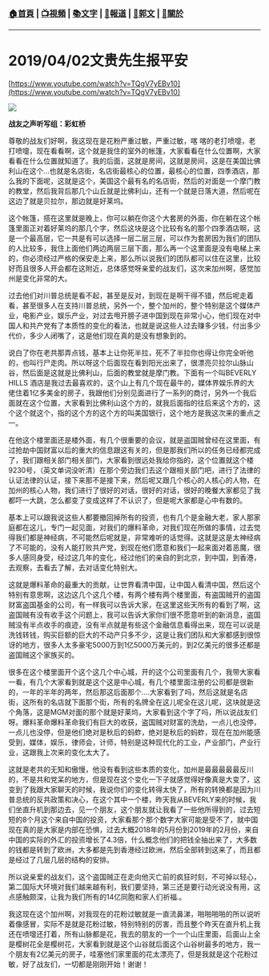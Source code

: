 ###  [:house:首頁](https://github.com/ourhimalayas/home) | [:tv:視頻](https://github.com/ourhimalayas/videos) | [:books:文字](https://github.com/ourhimalayas/txt) | [:newspaper:報道](https://github.com/ourhimalayas/news) | [:eagle:郭文](https://github.com/ourhimalayas/guomedia) | [:pray:關於](https://github.com/ourhimalayas/home/tree/master/about)
---
# 2019/04/02文贵先生报平安
  

[https://www.youtube.com/watch?v=TQgV7yEBv10](https://www.youtube.com/watch?v=TQgV7yEBv10)<u><span style="color: #0000ee; font-family: &quot;微软雅黑&quot;,sans-serif; font-size: 12pt; margin: 0px;"></span></u>
  


  

[![](https://3.bp.blogspot.com/-qRhEhJ6Oflk/XKRdZIk5ZXI/AAAAAAAABfo/ELMaGP-sViYYzkn46YIzf7d7qqfvatDTQCLcBGAs/s400/111.PNG)](https://3.bp.blogspot.com/-qRhEhJ6Oflk/XKRdZIk5ZXI/AAAAAAAABfo/ELMaGP-sViYYzkn46YIzf7d7qqfvatDTQCLcBGAs/s1600/111.PNG)



**战友之声听写组：彩虹桥**
  

尊敬的战友们好啊，我这现在是花粉严重过敏，严重过敏，喀 喀的老打喷嚏，老打喷嚏，现在看看啊，这个就是我住的室外的帐篷，大家看看在什么位置啊，大家看看在什么位置就知道了。我的后面，这就是房间，这就是房间，这是在美国比佛利山在这个…也就是名店街，名店街最核心的位置，最核心的位置，四季酒店，那么我的下面呢，这就是这个，美国这个最有名的名店街，然后的对面是一个摩门教的教堂，然后我背后那几个山丘就是比佛利山，还有一个就是日落大道，然后呢在这边了就是贝拉尔，那边就是好莱坞。
  

这个帐篷，搭在这里就是晚上，你可以躺在你这个大套房的外面，你在躺在这个帐篷里面正对着好莱坞的那几个字，然后这块是这个比较有名的那个四季酒店啊，这是一个最高层，它一共是有可以选择一层二层三层，可以作为套房因为我们的团队的人比较多，我住上面他们两边两层三层下面，那么再一个这里面是没有电梯上来的，你必须经过严格的保安走上来，那么所以说我们的团队都可以住在这里，比较好而且很多人开会都在这附近，总体感觉呀亲爱的战友们，这次来加州啊，感觉加州是变化非常的大。
  

过去他们对川普总统是看不起，甚至是反对，到现在是啊干得不错，然后呢走着看，甚至很多人在支持川普总统，另外一个，整个加州的，整个特别是这个媒体产业，电影产业，娱乐产业，对过去甩开膀子进中国到现在非常小心，他们现在对中国人和共产党有了本质性的变化的看法，也就是说这些人过去赚多少钱，付出多少代价，多少人闭嘴了，这是他们现在真的是没有想象到的。
  

说白了你在老共那弄点钱，基本上让你死半拉，死不了半拉你也得让你完全听他的，也叫行尸走肉。所以呀这个后面现在看到阳光出来了，很漂亮贝拉尔山脉山谷，然后面是这就是比佛利山，后面的教堂就是摩门教。下面有一个叫BEVERLY HILLS 酒店是我过去最喜欢的，这个山上有几个现在最牛的，媒体界娱乐界的大佬住着1亿多美金的房子，我跟他们分别见面进行了一系列的商讨，另外一个我后面就在这个位置，大家看到比佛利山这个方的，就我后面指的往后来这个方的，这个这个就这个，指的这个方的这个方的叫美国银行，这个地方是我这次来的重点之一。
  

在他这个楼里面还是楼外面，有几个很重要的会议，就是盗国贼曾经在这里面，有过抢劫中国财富以后的重大的信息跟这有关的，但是那我们所以的任务已经都完成了，我们跟相关部门相关部门，大家看到很远处我给你指的，这个位置就这个楼9230号，（英文单词没听清）在那个旁边我们去这个跟相关部门吧，进行了法律的认证法律的认证，接下来那不是接下来，然后呢又跟几个核心的人核心的人物，在加州的核心人物，我们进行了很好的对话，很好的对话，很好的晚餐大家都见了我都吓一大跳，怎么都变了变成这样了不认识了，但是呢大家都是心中有数的。
  

基本上可以跟我说这些人都要撤回掉所有的投资，也有几个是金融大老，家人那家庭都在这儿，专门一起见面，对我们的爆料革命，对我们现在所做的事情，过去觉得我们都是神经病，不可能然后呢就是，非常难听的话觉得。这就是这是太神经病了不可能的，没有人能打败共产党，到现在他们愿意和我们一起来面对着恶魔，很多人感同身受，经过这几年的变化，经过他们的亲自的到北京，到中国，到香港，去观察，去看去了解，去对话变化特别大。
  

这就是爆料革命的最重大的贡献，让世界看清中国，让中国人看清中国，然后这个特别有意思啊，这边这几个这几个楼，有两个楼有两个楼里面，有盗国贼开的盗国财富盗国基金的公司，有一样我可以告诉大家，在这里这些天所有的看到了啊，这盗国贼有没有收手这个问题上，我可以告诉大家你们很不愿意听到的新消息，盗国贼没有半点收手的痕迹，没有半点就是有些这个金融信息看得出来，现在可以说是洗钱转钱，购买巨额的巨大的不动产只多不少，这是让我们团队和大家都感到很惊讶的地方，很多人太多豪宅5000万到1亿5000万美元的，到2亿美元的很多还都是盗国贼这个家族买的。
  

很多在这个楼里面开个这个这几个中心城，开的这个公司里面有几个，我带大家看一看，有几个大家看到就是这个这是中心城，有几个楼里面注册的公司都是很新的，一年的半年的两年，然后那这后面那个….大家看到了吗，然后这就是名店街，这所有的名店就下面那个街，所有的名牌全在这儿呢全在这儿呢，这块就是这个角落，这是MGM对面的那个就是好莱坞，大家看到这个字了吗，所以说战友们呀。爆料革命爆料革命我们有巨大的收获，盗国贼对财富的洗劫，一点儿也没停，一点儿也没停，但是他们绝对是秋后的蚂蚱，绝对是秋后的蚂蚱，现在在加州能感受到，媒体，娱乐，律师会，计师，特别是这种现代化的工业，产业部门，产业行业，这跟我上次来的变化太大了。
  

这就是老共的无知和傲慢，他没有看到这些本质的变化，加州是最最最最最反川的，不是共和党呆的地方，但是现在这个变化一下子就感觉得好像真是大变了，这变到了我跟大家聊天的时候，我说你们的变化转得太快了，所有的转换都是因为川普总统的反共政策和决心，在这个其中一个楼，昨天我从BEVERLY来的时候，我们坐直升机到那边去，见一个朋友，这个朋友就让我看了一些他所得到的，过去短短的8个月这个来自中国的投资，大家看那个那个数字大家可能是受不了，就中国现在真的是大家是内部在恐惧，过去大概2018年的5月份到2019年的2月份，来自中国的实际的外汇的投资增长了4.3倍，什么概念他们的把钱全抽出来了，大多数的钱都是转到了欧洲，大多都是先到香港经过欧洲，然后全部转到这来了，而且都是经过了几层几层的结构的安排。
  

所以说亲爱的战友们，这个盗国贼正在走向他灭亡前的疯狂时刻，不可掉以轻心，第二国际大环境对我们越来越有利，我们要坚持，第三还是要行动光说没有用，这点感触颇深，让我为我们所有的14亿同胞和家人们祈福.。
  

我这现在这个加州啊，对我现在的花粉过敏就是一直流鼻涕，啪啪啪啪的所以说听着像感冒，实际不是就是花粉过敏，特别特别的厉害，而且整个昨天在直升机上我还在喷嚏还打着，所有山脉都是花，我去的朋友的一个一个山庄里面，后面山上全是樱树花全是樱树花，大家看到就是这个山谷就后面这个山谷树最多的地方，我一个朋友有2亿美元的房子，哇塞他们家里面的花太漂亮了，但是我就是这个花粉过敏，好了战友们，一切都是刚刚开始！谢谢！
<u></u><sub></sub><sup></sup><strike></strike>